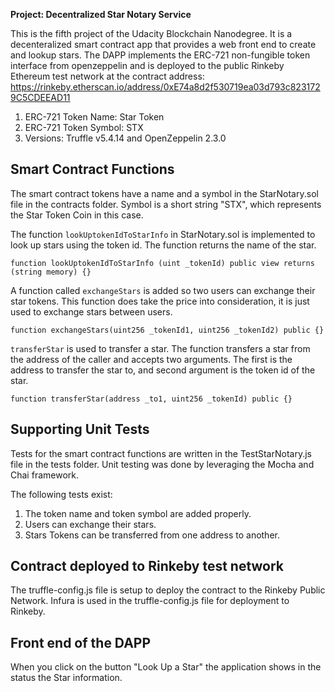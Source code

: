 
**Project: Decentralized Star Notary Service**


This is the fifth project of the Udacity Blockchain Nanodegree. It is a decenteralized smart contract app that provides a web front end to create and lookup stars.
The DAPP implements the ERC-721 non-fungible token interface from openzeppelin and is deployed to the public Rinkeby Ethereum test network at the contract address:  
https://rinkeby.etherscan.io/address/0xE74a8d2f530719ea03d793c8231729C5CDEEAD11

1. ERC-721 Token Name: Star Token
2. ERC-721 Token Symbol: STX
3. Versions: Truffle v5.4.14 and OpenZeppelin 2.3.0

## Smart Contract Functions

The smart contract tokens have a name and a symbol in the StarNotary.sol file in the contracts folder.
Symbol is a short string "STX", which represents the Star Token Coin in this case.

The function `lookUptokenIdToStarInfo` in StarNotary.sol is implemented to look up stars using the token id. The function returns the name of the star.

```
function lookUptokenIdToStarInfo (uint _tokenId) public view returns (string memory) {}
```

A function called `exchangeStars` is added so two users can exchange their star tokens. This function does take the price into consideration, it is just used to exchange stars between users.

```
function exchangeStars(uint256 _tokenId1, uint256 _tokenId2) public {}
```

`transferStar` is used to transfer a star. The function transfers a star from the address of the caller and accepts two arguments. The first is the address to transfer the star to, and second argument is the token id of the star.

```
function transferStar(address _to1, uint256 _tokenId) public {}
```


## Supporting Unit Tests

Tests for the smart contract functions are written in the TestStarNotary.js file in the tests folder. Unit testing was done by leveraging the Mocha and Chai framework.

The following tests exist:

1. The token name and token symbol are added properly.
2. Users can exchange their stars.
3. Stars Tokens can be transferred from one address to another.

## Contract deployed to Rinkeby test network

The truffle-config.js file is setup to deploy the contract to the Rinkeby Public Network.
Infura is used in the truffle-config.js file for deployment to Rinkeby.

## Front end of the DAPP

When you click on the button "Look Up a Star" the application shows in the status the Star information.
